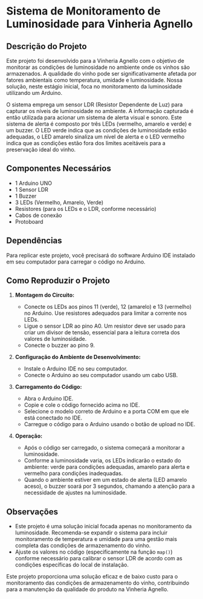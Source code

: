 # Sistema de Monitoramento de Luminosidade para Vinheria Agnello

## Descrição do Projeto
Este projeto foi desenvolvido para a Vinheria Agnello com o objetivo de monitorar as condições de luminosidade no ambiente onde os vinhos são armazenados. A qualidade do vinho pode ser significativamente afetada por fatores ambientais como temperatura, umidade e luminosidade. Nossa solução, neste estágio inicial, foca no monitoramento da luminosidade utilizando um Arduino. 

O sistema emprega um sensor LDR (Resistor Dependente de Luz) para capturar os níveis de luminosidade no ambiente. A informação capturada é então utilizada para acionar um sistema de alerta visual e sonoro. Este sistema de alerta é composto por três LEDs (vermelho, amarelo e verde) e um buzzer. O LED verde indica que as condições de luminosidade estão adequadas, o LED amarelo sinaliza um nível de alerta e o LED vermelho indica que as condições estão fora dos limites aceitáveis para a preservação ideal do vinho.

## Componentes Necessários
- 1 Arduino UNO
- 1 Sensor LDR
- 1 Buzzer
- 3 LEDs (Vermelho, Amarelo, Verde)
- Resistores (para os LEDs e o LDR, conforme necessário)
- Cabos de conexão
- Protoboard

## Dependências
Para replicar este projeto, você precisará do software Arduino IDE instalado em seu computador para carregar o código no Arduino.

## Como Reproduzir o Projeto

1. **Montagem do Circuito:**
   - Conecte os LEDs aos pinos 11 (verde), 12 (amarelo) e 13 (vermelho) no Arduino. Use resistores adequados para limitar a corrente nos LEDs.
   - Ligue o sensor LDR ao pino A0. Um resistor deve ser usado para criar um divisor de tensão, essencial para a leitura correta dos valores de luminosidade.
   - Conecte o buzzer ao pino 9.

2. **Configuração do Ambiente de Desenvolvimento:**
   - Instale o Arduino IDE no seu computador.
   - Conecte o Arduino ao seu computador usando um cabo USB.

3. **Carregamento do Código:**
   - Abra o Arduino IDE.
   - Copie e cole o código fornecido acima no IDE.
   - Selecione o modelo correto de Arduino e a porta COM em que ele está conectado no IDE.
   - Carregue o código para o Arduino usando o botão de upload no IDE.

4. **Operação:**
   - Após o código ser carregado, o sistema começará a monitorar a luminosidade.
   - Conforme a luminosidade varia, os LEDs indicarão o estado do ambiente: verde para condições adequadas, amarelo para alerta e vermelho para condições inadequadas.
   - Quando o ambiente estiver em um estado de alerta (LED amarelo aceso), o buzzer soará por 3 segundos, chamando a atenção para a necessidade de ajustes na luminosidade.

## Observações
- Este projeto é uma solução inicial focada apenas no monitoramento da luminosidade. Recomenda-se expandir o sistema para incluir monitoramento de temperatura e umidade para uma gestão mais completa das condições de armazenamento do vinho.
- Ajuste os valores no código (especificamente na função `map()`) conforme necessário para calibrar o sensor LDR de acordo com as condições específicas do local de instalação.

Este projeto proporciona uma solução eficaz e de baixo custo para o monitoramento das condições de armazenamento do vinho, contribuindo para a manutenção da qualidade do produto na Vinheria Agnello.